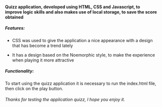 #### Quizz application, developed using HTML, CSS and Javascript, to improve logic skills and also makes use of local storage, to save the score obtained

##### Features:


- CSS was used to give the application a nice appearance with a design that has become a trend lately

- It has a design based on the Noemorphic style, to make the experience when playing it more attractive

##### Functionality:
To start using the quizz application it is necessary to run the index.html file, then click on the play button.

###### Thanks for testing the application quizz, I hope you enjoy it.

